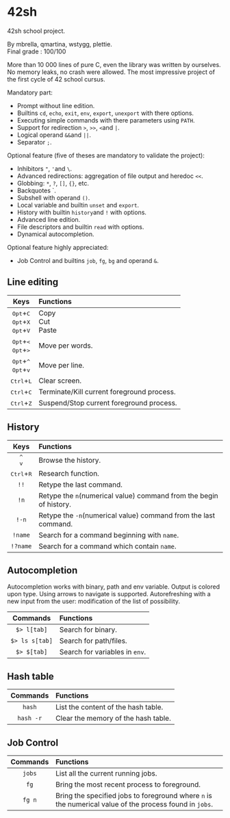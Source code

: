 # 42sh

42sh school project.

By mbrella, qmartina, wstygg, plettie.  
Final grade : 100/100

More than 10 000 lines of pure C, even the library was written by ourselves. No memory leaks, no crash were allowed. The most impressive project of the first cycle of 42 school cursus.

Mandatory part:
- Prompt without line edition.
- Builtins `cd`, `echo`, `exit`, `env`, `export`, `unexport` with there options.
- Executing simple commands with there parameters using `PATH`.
- Support for redirection `>`, `>>`, `<`and `|`.
- Logical operand `&&`and `||`.
- Separator `;`.

Optional feature (five of theses are mandatory to validate the project):
- Inhibitors `"`, `'`and `\`.
- Advanced redirections: aggregation of file output and heredoc `<<`.
- Globbing: `*`, `?`, `[]`, `{}`, etc.
- Backquotes \`.
- Subshell with operand `()`.
- Local variable and builtin `unset` and `export`.
- History with builtin `history`and `!` with options.
- Advanced line edition.
- File descriptors and builtin `read` with options.
- Dynamical autocompletion.

Optional feature highly appreciated:
- Job Control and builtins `job`, `fg`, `bg` and operand `&`.

## Line editing

Keys|Functions|
:-:|:--
<kbd>Opt</kbd>+<kbd>C</kbd><br><kbd>Opt</kbd>+<kbd>X</kbd><br><kbd>Opt</kbd>+<kbd>V</kbd>|Copy<br>Cut<br>Paste
<kbd>Opt</kbd>+<kbd><</kbd><br><kbd>Opt</kbd>+<kbd>></kbd>|Move per words.
<kbd>Opt</kbd>+<kbd>^</kbd><br><kbd>Opt</kbd>+<kbd>v</kbd>|Move per line.
<kbd>Ctrl</kbd>+<kbd>L</kbd>|Clear screen.
<kbd>Ctrl</kbd>+<kbd>C</kbd>|Terminate/Kill current foreground process.
<kbd>Ctrl</kbd>+<kbd>Z</kbd>|Suspend/Stop current foreground process.

## History

Keys|Functions|
:-:|:--
<kbd>^</kbd><br><kbd>v</kbd>|Browse the history.
<kbd>Ctrl</kbd>+<kbd>R</kbd>|Research function.
`!!`|Retype the last command.
`!n`|Retype the `n`(numerical value) command from the begin of history.
`!-n`|Retype the `-n`(numerical value) command from the last command.
`!name`|Search for a command beginning with `name`.
`!?name`|Search for a command which contain `name`.

## Autocompletion

Autocompletion works with binary, path and env variable.
Output is colored upon type.
Using arrows to navigate is supported.
Autorefreshing with a new input from the user: modification of the list of possibility.

Commands|Functions|
:-:|:--
`$> l[tab]`|Search for binary.
`$> ls s[tab]`|Search for path/files.
`$> $[tab]`|Search for variables in `env`.

## Hash table

Commands|Functions|
:-:|:--
`hash`|List the content of the hash table.
`hash -r`|Clear the memory of the hash table.

## Job Control

Commands|Functions|
:-:|:--
`jobs`|List all the current running jobs.
`fg`|Bring the most recent process to foreground.
`fg n`|Bring the specified jobs to foreground where `n` is the numerical value of the process found in `jobs`.
